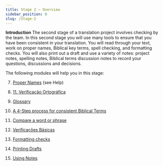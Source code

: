 ```yaml
---
title: Stage 2 – Overview
sidebar_position: 0
slug: /Stage-2
---
```




**Introduction** The second stage of a translation project involves checking by the team. In this second stage you will use many tools to ensure that you have been consistent in your translation. You will read through your text, work on proper names, Biblical key terms, spell checking, and formatting checks. You will also print out a draft and use a variety of notes: project notes, spelling notes, Biblical terms discussion notes to record your questions, discussions and decisions.


The following modules will help you in this stage:


  7.  [Proper Names](https://sillsdev.github.io/paratext-manual/7.PN) (see Help)


  8.  [11. Verificação Ortográfica](https://sillsdev.github.io/paratext-manual/8.SP)


  9.  [Glossary](https://sillsdev.github.io/paratext-manual/9.GL)


 10.  [A 4-Step process for consistent Biblical Terms](https://sillsdev.github.io/paratext-manual/10.BT)


 11.  [Compare a word or phrase](https://sillsdev.github.io/paratext-manual/11.MP)


 12.  [Verificações Básicas](https://sillsdev.github.io/paratext-manual/12.BC2)


 13.  [Formatting checks](https://sillsdev.github.io/paratext-manual/13.FC)


 14.  [Printing Drafts](https://sillsdev.github.io/paratext-manual/14.PD)


 15.  [Using Notes](https://sillsdev.github.io/paratext-manual/15.UN)

